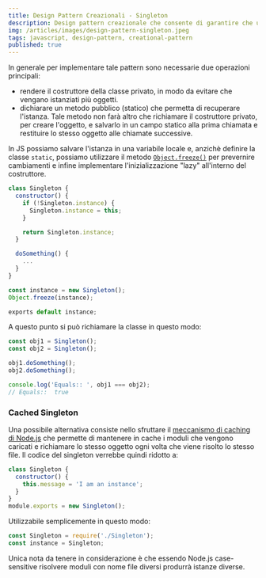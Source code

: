 ```yaml
---
title: Design Pattern Creazionali - Singleton
description: Design pattern creazionale che consente di garantire che un oggetto venga istanziato una sola volta per poi riusarlo ogni volta che ce n'è bisogno.
img: /articles/images/design-pattern-singleton.jpeg
tags: javascript, design-pattern, creational-pattern
published: true
---
```


In generale per implementare tale pattern sono necessarie due operazioni principali:

- rendere il costruttore della classe privato, in modo da evitare che vengano istanziati più oggetti.
- dichiarare un metodo pubblico (statico) che permetta di recuperare l'istanza. Tale metodo non farà altro che richiamare il costruttore privato, per creare l'oggetto, e salvarlo in un campo statico alla prima chiamata e restituire lo stesso oggetto alle chiamate successive.

In JS possiamo salvare l'istanza in una variabile locale e, anzichè definire la classe `static`, possiamo utilizzare il metodo [`Object.freeze()`](https://developer.mozilla.org/en-US/docs/Web/JavaScript/Reference/Global_Objects/Object/freeze?retiredLocale=it) per prevernire cambiamenti e infine implementare l'inizializzazione "lazy" all'interno del costruttore.

```javascript
class Singleton {
  constructor() {
    if (!Singleton.instance) {
      Singleton.instance = this;
    }

    return Singleton.instance;
  }

  doSomething() {
    ...
  }
}

const instance = new Singleton();
Object.freeze(instance);

exports default instance;
```

A questo punto si può richiamare la classe in questo modo:

```javascript
const obj1 = Singleton();
const obj2 = Singleton();

obj1.doSomething();
obj2.doSomething();

console.log('Equals:: ', obj1 === obj2);
// Equals::  true
```

### Cached Singleton

Una possibile alternativa consiste nello sfruttare il [meccanismo di caching di Node.js](https://nodejs.org/api/modules.html#modules_caching) che permette di mantenere in cache i moduli che vengono caricati e richiamare lo stesso oggetto ogni volta che viene risolto lo stesso file. Il codice del singleton verrebbe quindi ridotto a:

```javascript
class Singleton {
  constructor() {
    this.message = 'I am an instance';
  }
}
module.exports = new Singleton();
```

Utilizzabile semplicemente in questo modo:

```javascript
const Singleton = require('./Singleton');
const instance = Singleton;
```

Unica nota da tenere in considerazione è che essendo Node.js case-sensitive risolvere moduli con nome file diversi produrrà istanze diverse.
